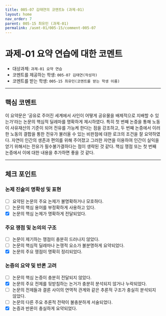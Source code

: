 ```yaml
---
title: 005-07 김태연의 코멘트b (과제-01) 
layout: home
nav_order: 7
parent: 005-15 최유민 (과제-01)
permalink: /asmt-01/005-15/comment-005-07
---
```


# 과제-01 요약 연습에 대한 코멘트

- 대상과제: `과제-01 요약 연습`
- 코멘트를 제공하는 학생: `005-07 김태연(작성자)` 
- 코멘트를 받는 학생: `005-15 최유민(코멘트를 받는 학생 이름)` 

---

## 핵심 코멘트
이 요약문은 ‘공유로 주어진 세계에서 사인이 어떻게 공유물을 배제적으로 지배할 수 있는가’라는 논문의 핵심적 딜레마를 명확하게 제시하였다. 특히 첫 번째 논증을 통해 노동이 사유재산의 기준이 되어 전유를 가능케 한다는 점을 강조하고, 두 번째 논증에서 이러한 노동의 결합을 통한 전유가 불러올 수 있는 비판점에 대한 로크의 조건을 잘 요약하였다.
자연이 인간의 생존과 편의를 위해 주어졌고 그러한 자연을 이용하여 인간이 실익을 얻기 위해서는 전유가 필수불가결하다는 점이 생략된 것 같다. 핵심 쟁점 또는 첫 번째 논증에서 이에 대한 내용을 추가하면 좋을 것 같다.


---

## 체크 포인트

### 논제 진술의 명확성 및 표현  
- [ ] 요약된 논문의 주요 논제가 불명확하거나 모호하다.  
- [ ] 논문의 핵심 용어를 부정확하게 사용하고 있다.  
- [x] 논문의 핵심 논제가 명확하게 전달되었다.  

### 주요 쟁점 및 논의의 구조  
- [ ] 논문이 제기하는 쟁점이 충분히 드러나지 않았다.  
- [ ] 논문의 핵심적 딜레마나 논쟁적 요소가 불분명하게 요약되었다.  
- [x] 논문의 주요 쟁점이 명확히 정리되었다.  

### 논증의 요약 및 반론 고려  
- [ ] 논문의 핵심 논증이 충분히 전달되지 않았다.  
- [x] 논문의 주요 전제를 뒷받침하는 논거가 충분히 분석되지 않거나 누락되었다.  
- [ ] 논문의 전제들과 결론 사이의 연역적 관계와 같은 추론적 구조가 충실히 분석되지 않았다.  
- [ ] 논문의 다른 주요 추론적 전략이 불충분하게 서술되었다.
- [x] 논증과 반론이 충실하게 요약되었다. 